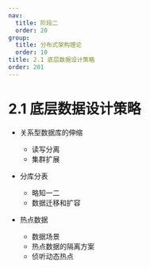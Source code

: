 ```yaml
---
nav:
  title: 阶段二
  order: 20
group:
  title: 分布式架构理论
  order: 10
title: 2.1 底层数据设计策略
order: 201
---
```


# 2.1 底层数据设计策略

- 关系型数据库的伸缩
  - 读写分离
  - 集群扩展
- 分库分表
  - 略知一二
  - 数据迁移和扩容

- 热点数据
  - 数据场景
  - 热点数据的隔离方案
  - 侦听动态热点

